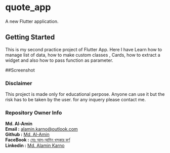 # quote_app

A new Flutter application.

## Getting Started

This is my second practice project of Flutter App. Here I have Learn how to manage list of data, how to make custom classes , Cards, how to extract a widget and also how to pass function as parameter.


##Screenshot


### Disclaimer
This project is made only for educational perpose. Anyone can use it but the risk has to be taken by the user.
for any inquery please contact me.

### Repository Owner Info

__Md. Al-Amin__ <br>
__Email :__ [ alamin.karno@outlook.com ](mailto:alamin.karno@outlook.com) <br>
__Github :__ [Md. Al-Amin](https://github.com/karno786)<br>
__FaceBook :__ [মোঃ আল-আমিন খন্দকার কর্ণ](https://facebook.com/alamin.kanro786) <br>
__Linkedin :__ [Md. Alamin Karno](https://www.linkedin.com/in/alaminkarno/)
<br>
<br>




